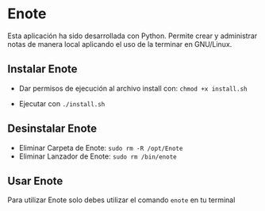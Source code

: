 Enote
=====

Esta aplicación ha sido desarrollada con Python.
Permite crear y administrar notas de manera local aplicando el uso de la terminar en GNU/Linux.

Instalar Enote
--------------

+ Dar permisos de ejecución al archivo install con: `chmod +x install.sh`

+ Ejecutar con `./install.sh`



Desinstalar Enote
-----------------

+ Eliminar Carpeta de Enote: `sudo rm -R /opt/Enote`
+ Eliminar Lanzador de Enote: `sudo rm /bin/enote`

Usar Enote
----------

Para utilizar Enote solo debes utilizar el comando `enote` en tu terminal

